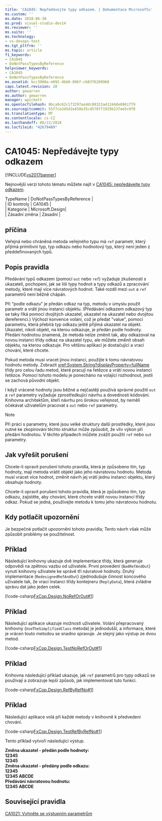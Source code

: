 ```yaml
---
title: 'CA1045: Nepředávejte typy odkazem. | Dokumentace Microsoftu'
ms.custom: ''
ms.date: 2018-06-30
ms.prod: visual-studio-dev14
ms.reviewer: ''
ms.suite: ''
ms.technology:
- vs-devops-test
ms.tgt_pltfrm: ''
ms.topic: article
f1_keywords:
- CA1045
- DoNotPassTypesByReference
helpviewer_keywords:
- CA1045
- DoNotPassTypesByReference
ms.assetid: bcc3900a-e092-4bb8-896f-cb83f6289968
caps.latest.revision: 20
author: gewarren
ms.author: gewarren
manager: wpickett
ms.openlocfilehash: 8bca9c62c173297aeddc88321a41244de89617f9
ms.sourcegitcommit: 55f7ce2d5d2e458e35c45787f1935b237ee5c9f8
ms.translationtype: MT
ms.contentlocale: cs-CZ
ms.lasthandoff: 08/22/2018
ms.locfileid: "42679489"
---
```

# <a name="ca1045-do-not-pass-types-by-reference"></a>CA1045: Nepředávejte typy odkazem
[!INCLUDE[vs2017banner](../includes/vs2017banner.md)]

Nejnovější verzi tohoto tématu můžete najít v [CA1045: nepředávejte typy odkazem](https://docs.microsoft.com/visualstudio/code-quality/ca1045-do-not-pass-types-by-reference).  
  
TypeName | DoNotPassTypesByReference |  
| ID kontroly | CA1045 |  
| Kategorie | Microsoft.Design|  
| Zásadní změna | Zásadní |  
  
## <a name="cause"></a>příčina  
 Veřejná nebo chráněná metoda veřejného typu má `ref` parametr, který přijímá primitivní typ, typ odkazu nebo hodnotový typ, který není jeden z předdefinovaných typů.  
  
## <a name="rule-description"></a>Popis pravidla  
 Předávání typů odkazem (pomocí `out` nebo `ref`) vyžaduje zkušenosti s ukazateli, pochopení, jak se liší typy hodnot a typy odkazů a zpracování metody, které mají více návratových hodnot. Také rozdíl mezi `out` a `ref` parametrů není běžně chápán.  
  
 Při "podle odkazu" je předán odkaz na typ, metodu v úmyslu použít parametr a vrátí jinou instanci objektu. (Předávání odkazem odkazový typ se taky říká pomocí dvojitých ukazatel, ukazatel na ukazatel nebo dvojitou dereferenci.) Výchozí konvence volání, což je předat "value", pomocí parametru, která přebírá typ odkazu ještě přijímá ukazatel na objekt. Ukazatel, nikoli objekt, na kterou odkazuje, je předán podle hodnoty. Předání hodnotou znamená, že metoda nelze změnit tak, aby odkazoval na novou instanci třídy odkaz na ukazatel typu, ale můžete změnit obsah objektu, na kterou odkazuje. Pro většinu aplikací je dostačující a vrací chování, které chcete.  
  
 Pokud metoda musí vracet jinou instanci, použijte k tomu návratovou hodnotu metody. Zobrazit <xref:System.String?displayProperty=fullName> třídy pro celou řadu metod, které pracují na řetězce a vrátí novou instanci řetězce. Pomocí tohoto modelu je ponecháno na volající rozhodnout, jestli se zachová původní objekt.  
  
 I když vrácené hodnoty jsou běžné a nejčastěji používá správné použití `out` a `ref` parametry vyžaduje zprostředkující návrhu a dovednosti kódování. Knihovna architektům, kteří návrhu pro širokou veřejnost, by neměli očekávat uživatelům pracovat s `out` nebo `ref` parametry.  
  
> [!NOTE]
>  Při práci s parametry, které jsou velké struktury další prostředky, které jsou nutné ke zkopírování těchto struktur může způsobit, že vliv výkon při předání hodnotou. V těchto případech můžete zvážit použití `ref` nebo `out` parametry.  
  
## <a name="how-to-fix-violations"></a>Jak vyřešit porušení  
 Chcete-li opravit porušení tohoto pravidla, která je způsobeno tím, typ hodnoty, mají metoda vrátit objekt jako jeho návratovou hodnotu. Metoda musí vracet více hodnot, změnit návrh jej vrátí jednu instanci objektu, který obsahuje hodnoty.  
  
 Chcete-li opravit porušení tohoto pravidla, která je způsobeno tím, typ odkazu, zajistěte, aby chování, které chcete vrátit novou instanci třídy odkaz. Pokud se jedná, používejte metodu k tomu jeho návratovou hodnotu.  
  
## <a name="when-to-suppress-warnings"></a>Kdy potlačit upozornění  
 Je bezpečné potlačit upozornění tohoto pravidla; Tento návrh však může způsobit problémy se použitelnost.  
  
## <a name="example"></a>Příklad  
 Následující knihovny ukazuje dvě implementace třídy, která generuje odpovědi na zpětnou vazbu od uživatele. První provedení (`BadRefAndOut`) vynutí knihovny uživatele ke správě tři návratové hodnoty. Druhý implementace (`RedesignedRefAndOut`) zjednodušuje činnost koncového uživatele tak, že vrací instanci třídy kontejneru (`ReplyData`), která zvládne správu dat jako jeden celek.  
  
 [!code-csharp[FxCop.Design.NoRefOrOut#1](../snippets/csharp/VS_Snippets_CodeAnalysis/FxCop.Design.NoRefOrOut/cs/FxCop.Design.NoRefOrOut.cs#1)]  
  
## <a name="example"></a>Příklad  
 Následující aplikace ukazuje možnosti uživatele. Volání přepracovaný knihovny (`UseTheSimplifiedClass` metoda) je jednodušší, a informace, které je vrácen touto metodou se snadno spravuje. Je stejný jako výstup ze dvou metod.  
  
 [!code-csharp[FxCop.Design.TestNoRefOrOut#1](../snippets/csharp/VS_Snippets_CodeAnalysis/FxCop.Design.TestNoRefOrOut/cs/FxCop.Design.TestNoRefOrOut.cs#1)]  
  
## <a name="example"></a>Příklad  
 Knihovna následující příklad ukazuje, jak `ref` parametrů pro typy odkazů se používají a zobrazuje lepší způsob, jak implementovat tuto funkci.  
  
 [!code-csharp[FxCop.Design.RefByRefNo#1](../snippets/csharp/VS_Snippets_CodeAnalysis/FxCop.Design.RefByRefNo/cs/FxCop.Design.RefByRefNo.cs#1)]  
  
## <a name="example"></a>Příklad  
 Následující aplikace volá při každé metody v knihovně k předvedení chování.  
  
 [!code-csharp[FxCop.Design.TestRefByRefNo#1](../snippets/csharp/VS_Snippets_CodeAnalysis/FxCop.Design.TestRefByRefNo/cs/FxCop.Design.TestRefByRefNo.cs#1)]  
  
 Tento příklad vytvoří následující výstup.  
  
 **Změna ukazatel - předán podle hodnoty:**  
**12345**  
**12345**  
**Změna ukazatel - předány podle odkazu:**  
**12345**  
**12345 ABCDE**  
**Předávání návratovou hodnotu:**  
**12345 ABCDE**   
## <a name="related-rules"></a>Související pravidla  
 [CA1021: Vyhněte se výstupním parametrům](../code-quality/ca1021-avoid-out-parameters.md)



